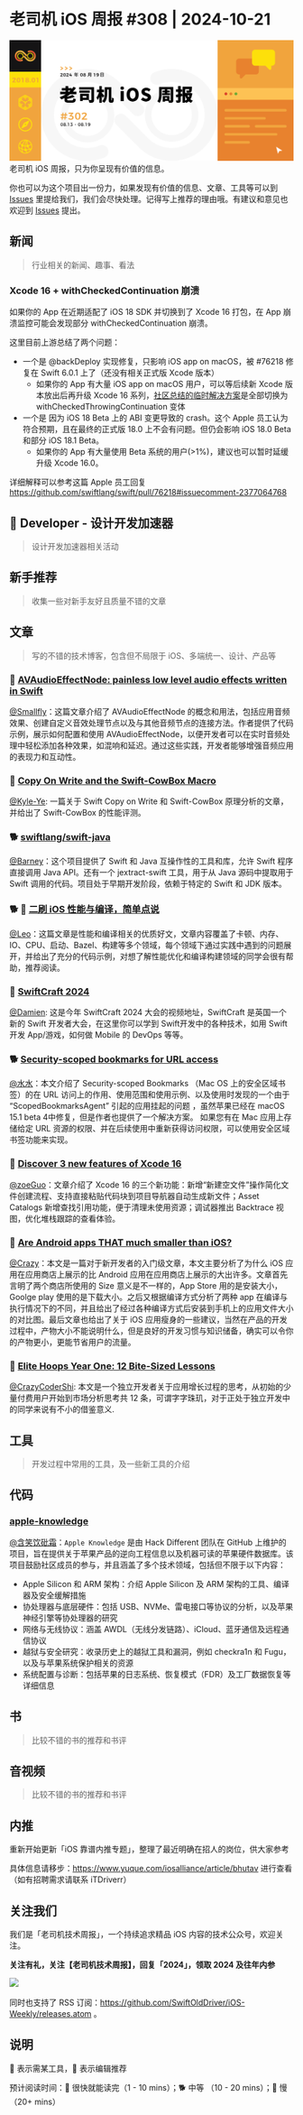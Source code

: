 # 老司机 iOS 周报 #308 | 2024-10-21

![ios-weekly](https://github.com/SwiftOldDriver/iOS-Weekly/blob/master/assets/weekly-header/302.jpg?raw=true)
老司机 iOS 周报，只为你呈现有价值的信息。

你也可以为这个项目出一份力，如果发现有价值的信息、文章、工具等可以到 [Issues](https://github.com/SwiftOldDriver/iOS-Weekly/issues) 里提给我们，我们会尽快处理。记得写上推荐的理由哦。有建议和意见也欢迎到 [Issues](https://github.com/SwiftOldDriver/iOS-Weekly/issues) 提出。

## 新闻

> 行业相关的新闻、趣事、看法

### Xcode 16 + withCheckedContinuation 崩溃

如果你的 App 在近期适配了 iOS 18 SDK 并切换到了 Xcode 16 打包，在 App 崩溃监控可能会发现部分 withCheckedContinuation 崩溃。

这里目前上游总结了两个问题：
- 一个是 @backDeploy 实现修复，只影响 iOS app on macOS，被 #76218 修复在 Swift 6.0.1 上了（还没有相关正式版 Xcode 版本）
  - 如果你的 App 有大量 iOS app on macOS 用户，可以等后续新 Xcode 版本放出后再升级 Xcode 16 系列，[社区总结的临时解决方案](https://github.com/RevenueCat/purchases-ios/issues/4177)是全部切换为 withCheckedThrowingContinuation 变体
- 一个是 因为 iOS 18 Beta 上的 ABI 变更导致的 crash。这个 Apple 员工认为符合预期，且在最终的正式版 18.0 上不会有问题。但仍会影响 iOS 18.0 Beta 和部分 iOS 18.1 Beta。
  - 如果你的 App 有大量使用 Beta 系统的用户(>1%)，建议也可以暂时延缓升级 Xcode 16.0。

详细解释可以参考这篇 Apple 员工回复 https://github.com/swiftlang/swift/pull/76218#issuecomment-2377064768

##  Developer - 设计开发加速器

> 设计开发加速器相关活动

## 新手推荐

> 收集一些对新手友好且质量不错的文章

## 文章

> 写的不错的技术博客，包含但不局限于 iOS、多端统一、设计、产品等

### 🐎 [AVAudioEffectNode: painless low level audio effects written in Swift](https://orjpap.github.io/swift/low-level/audio/avfoundation/2024/09/19/avAudioEffectNode.html)
[@Smallfly](https://github.com/iostalks)：这篇文章介绍了 AVAudioEffectNode 的概念和用法，包括应用音频效果、创建自定义音效处理节点以及与其他音频节点的连接方法。作者提供了代码示例，展示如何配置和使用 AVAudioEffectNode，以便开发者可以在实时音频处理中轻松添加各种效果，如混响和延迟。通过这些实践，开发者能够增强音频应用的表现力和互动性。

### 🐎 [Copy On Write and the Swift-CowBox Macro](https://swifttoolkit.dev/posts/copy-on-write-cowbox)

[@Kyle-Ye](https://github.com/Kyle-Ye): 一篇关于 Swift Copy on Write 和 Swift-CowBox 原理分析的文章，并给出了 Swift-CowBox 的性能评测。

### 🐕 [swiftlang/swift-java](https://github.com/swiftlang/swift-java)

[@Barney](https://github.com/BarneyZhaoooo)：这个项目提供了 Swift 和 Java 互操作性的工具和库，允许 Swift 程序直接调用 Java API。还有一个 jextract-swift 工具，用于从 Java 源码中提取用于 Swift 调用的代码。项目处于早期开发阶段，依赖于特定的 Swift 和 JDK 版本。

### 🐕 🌟 [二刷 iOS 性能与编译，简单点说](https://mp.weixin.qq.com/s/X96VdTsskmNVCoqMzZjbgg)
[@Leo](https://github.com/leomobiledeveloper)：这篇文章是性能和编译相关的优质好文，文章内容覆盖了卡顿、内存、IO、CPU、启动、Bazel、构建等多个领域，每个领域下通过实践中遇到的问题展开，并给出了充分的代码示例，对想了解性能优化和编译构建领域的同学会很有帮助，推荐阅读。

### 🐎 [SwiftCraft 2024](https://www.youtube.com/playlist?list=PLugrLwuQvERqB4Kj8GOPwCnUMOLxJ0Ny9)

[@Damien](https://github.com/ZengyiMa): 这是今年 SwiftCraft 2024 大会的视频地址，SwiftCraft 是英国一个新的 Swift 开发者大会，在这里你可以学到 Swift开发中的各种技术，如用 Swift 开发 App/游戏，如何做 Mobile 的 DevOps 等等。

### 🐕 [Security-scoped bookmarks for URL access](https://www.avanderlee.com/swift/security-scoped-bookmarks-for-url-access/)

[@水水](https://www.xuyanlan.com/categories/iOS/)：本文介绍了 Security-scoped Bookmarks （Mac OS 上的安全区域书签）的在 URL 访问上的作用、使用范围和使用示例、以及使用时发现的一个由于 “ScopedBookmarksAgent” 引起的应用挂起的问题 ，虽然苹果已经在 macOS 15.1 beta 4中修复，但是作者也提供了一个解决方案。 如果您有在 Mac 应用上存储给定 URL 资源的权限、并在后续使用中重新获得访问权限，可以使用安全区域书签功能来实现。

### 🐎 [Discover 3 new features of Xcode 16](https://www.swiftwithvincent.com/blog/discover-3-new-features-of-xcode-16)

[@zoeGuo](https://github.com/zoeGuo)：文章介绍了 Xcode 16 的三个新功能：新增“新建空文件”操作简化文件创建流程、支持直接粘贴代码块到项目导航器自动生成新文件；Asset Catalogs 新增查找引用功能，便于清理未使用资源；调试器推出 Backtrace 视图，优化堆栈跟踪的查看体验。

### 🐎 [Are Android apps THAT much smaller than iOS?](https://www.emergetools.com/blog/posts/are-android-apps-really-that-much-smaller-than-ios)

[@Crazy](https://github.com/jiyan135960)：本文是一篇对于新开发者的入门级文章，本文主要分析了为什么 iOS 应用在应用商店上展示的比 Android 应用在应用商店上展示的大出许多。文章首先言明了两个商店所使用的 Size 意义是不一样的，App Store 用的是安装大小，Goolge play 使用的是下载大小。之后又根据编译方式分析了两种 app 在编译与执行情况下的不同，并且给出了经过各种编译方式后安装到手机上的应用文件大小的对比图。最后文章也给出了关于 iOS 应用瘦身的一些建议，当然在产品的开发过程中，产物大小不能说明什么，但是良好的开发习惯与知识储备，确实可以令你的产物更小，更能节省用户的流量。

### 🐢 [Elite Hoops Year One: 12 Bite-Sized Lessons](https://www.swiftjectivec.com/elite-hoops-gaining-users-as-an-indie-app-with-paid-ads-and-lessons-learned/)

[@CrazyCoderShi](https://github.com/CrazyCoderShi): 本文是一个独立开发者关于应用增长过程的思考，从初始的少量付费用户开始到市场分析思考共 12 条，可谓字字珠玑，对于正处于独立开发中的同学来说有不小的借鉴意义.

## 工具

> 开发过程中常用的工具，及一些新工具的介绍

## 代码

### [apple-knowledge](https://github.com/hack-different/apple-knowledge)

[@含笑饮砒霜](https://weibo.com/chinafishnews/)：`Apple Knowledge` 是由 Hack Different 团队在 GitHub 上维护的项目，旨在提供关于苹果产品的逆向工程信息以及机器可读的苹果硬件数据库。该项目鼓励社区成员的参与，并且涵盖了多个技术领域，包括但不限于以下内容：

- Apple Silicon 和 ARM 架构：介绍 Apple Silicon 及 ARM 架构的工具、编译器及安全缓解措施
- 协处理器与底层硬件：包括 USB、NVMe、雷电接口等协议的分析，以及苹果神经引擎等协处理器的研究
- 网络与无线协议：涵盖 AWDL（无线分发链路）、iCloud、蓝牙通信及远程通信协议
- 越狱与安全研究：收录历史上的越狱工具和漏洞，例如 checkra1n 和 Fugu，以及与苹果系统保护相关的资源
- 系统配置与诊断：包括苹果的日志系统、恢复模式（FDR）及工厂数据恢复等详细信息



## 书

> 比较不错的书的推荐和书评

## 音视频

> 比较不错的书的推荐和书评

## 内推

重新开始更新「iOS 靠谱内推专题」，整理了最近明确在招人的岗位，供大家参考

具体信息请移步：https://www.yuque.com/iosalliance/article/bhutav 进行查看（如有招聘需求请联系 iTDriverr）

## 关注我们

我们是「老司机技术周报」，一个持续追求精品 iOS 内容的技术公众号，欢迎关注。

**关注有礼，关注【老司机技术周报】，回复「2024」，领取 2024 及往年内参**

![](https://github.com/SwiftOldDriver/iOS-Weekly/blob/master/assets/qrcode_for_wechat.jpg?raw=true)

同时也支持了 RSS 订阅：https://github.com/SwiftOldDriver/iOS-Weekly/releases.atom 。

## 说明

🚧 表示需某工具，🌟 表示编辑推荐

预计阅读时间：🐎 很快就能读完（1 - 10 mins）；🐕 中等 （10 - 20 mins）；🐢 慢（20+ mins）
